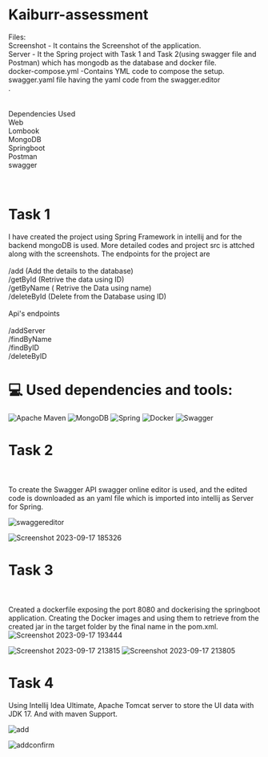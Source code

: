 # Kaiburr-assessment

Files:<br>Screenshot - It contains the Screenshot of the application.<br>Server - It the Spring project with Task 1 and Task 2(using swagger file and Postman) which has mongodb as the database and docker file.<br>docker-compose.yml -Contains YML code to compose the setup.<br>swagger.yaml file having the yaml code from the swagger.editor<br>.<br><br><br>Dependencies Used<br>Web<br>Lombook <br>MongoDB<br>Springboot<br>Postman<br>swagger<br><br><br>

# Task 1<br>
I have created the project using Spring Framework in intellij and for the backend mongoDB is used. More detailed codes and project src is attched along with the screenshots. The endpoints for the project are<br><br>/add (Add the details to the database)<br>/getById (Retrive the data using ID)<br>/getByName ( Retrive the Data using name)<br>/deleteById (Delete from the Database using ID)<br><br>Api's endpoints<br><br>/addServer<br>/findByName<br>/findByID<br>/deleteByID<br>


# 💻 Used dependencies and tools:
![Apache Maven](https://img.shields.io/badge/Apache%20Maven-C71A36?style=for-the-badge&logo=Apache%20Maven&logoColor=white) ![MongoDB](https://img.shields.io/badge/MongoDB-%234ea94b.svg?style=for-the-badge&logo=mongodb&logoColor=white) ![Spring](https://img.shields.io/badge/spring-%236DB33F.svg?style=for-the-badge&logo=spring&logoColor=white) ![Docker](https://img.shields.io/badge/docker-%230db7ed.svg?style=for-the-badge&logo=docker&logoColor=white) ![Swagger](https://img.shields.io/badge/-Swagger-%23Clojure?style=for-the-badge&logo=swagger&logoColor=white)

# Task 2<br><br>
To create the Swagger API swagger online editor is used, and the edited code is downloaded as an yaml file which is imported into intellij as Server for Spring.

![swaggereditor](https://github.com/IMoonKnight/Kaiburr-assessment/assets/114847358/fca1d8fe-e2c1-424a-bccc-f88eab7de1ba)

![Screenshot 2023-09-17 185326](https://github.com/IMoonKnight/Kaiburr-assessment/assets/114847358/7086defe-cb81-4710-a020-07155101f114)

# Task 3<br><br>
Created a dockerfile exposing the port 8080 and dockerising the springboot application. Creating the Docker images and using them to retrieve from the created jar in the target folder by the final name in the pom.xml.
![Screenshot 2023-09-17 193444](https://github.com/IMoonKnight/Kaiburr-assessment/assets/114847358/75e43d07-ab66-46c2-996f-81bbb91b9d02)

![Screenshot 2023-09-17 213815](https://github.com/IMoonKnight/Kaiburr-assessment/assets/114847358/bb8a679b-5131-4994-bb2f-ec86027a34dc)
![Screenshot 2023-09-17 213805](https://github.com/IMoonKnight/Kaiburr-assessment/assets/114847358/1ce1a438-c9e9-45f1-88b0-b4722fb45a63)

# Task 4
Using Intellij Idea Ultimate, Apache Tomcat server to store the UI data with JDK 17.
And with maven Support.

![add](https://github.com/IMoonKnight/Kaiburr-assessment/assets/114847358/93c179d7-89e9-4e92-9e28-9d6dee286f96)

![addconfirm](https://github.com/IMoonKnight/Kaiburr-assessment/assets/114847358/9a08c884-7e55-407b-b1e5-59235c8a2a43)


